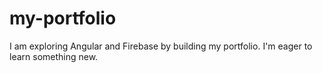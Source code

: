 # my-portfolio
I am exploring Angular and Firebase by building my portfolio. I'm eager to learn something new.
